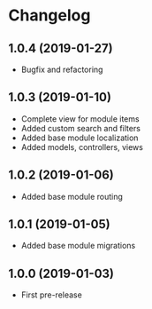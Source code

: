 Changelog
=========

## 1.0.4 (2019-01-27)
 * Bugfix and refactoring
 
## 1.0.3 (2019-01-10)
 * Complete view for module items
 * Added custom search and filters
 * Added base module localization
 * Added models, controllers, views

## 1.0.2 (2019-01-06)
 * Added base module routing
 
## 1.0.1 (2019-01-05)
 * Added base module migrations

## 1.0.0 (2019-01-03)
 * First pre-release